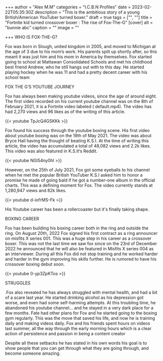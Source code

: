 +++
author = "Alex M.M"
categories = "I.C.B.N Profiles"
date = 2023-02-22T05:35:30Z
description = "This is the ambitious story of a young British/American YouTuber turned boxer."
draft = true
tags = ["", ""]
title = "Fortnite kid turned crossover boxer : The rise of Fox-The-G"
[cover]
alt = "bunnie abc"
caption = ""
image = ""

+++
WHO IS FOX-THE-G?

Fox was born in Slough, united kingdom in 2005, and moved to Michigan at the age of 3 due to his mom’s work. His parents split up shortly after, so this meant it was just him and his mom in America by themselves. Fox started going to school at Mattawan Consolidated Schools and met his childhood best friend Andrew, who he still hangs out with to this day. He started playing hockey when he was 11 and had a pretty decent career with his school team

FOX THE G’S YOUTUBE JOURNEY

Fox has always been making youtube videos, since the age of around eight. The first video recorded on his current youtube channel was on the 8th of February 2021, it is a Fortnite video labeled ( default.mp4). The video has had 2,270 views and 96 likes as of the writing of this article.

{{< youtube TpJcQ4GSKKk >}}

Fox found his success through the youtube boxing scene.  His first video about youtube boxing was on the 19th of May 2021. The video was about Bryce Hall having the thought of beating K.S.I. At the time of writing this article, the video has accumulated a total of 48,082 views and 2.2k likes. This video was also featured in K.S.It‘s Reddit.

{{< youtube NGI54ny0hI >}}

However, on the 25th of July 2021, Fox got some eyeballs to his channel when he met the popular British YouTuber K.S.I asked him to honor a promise he made of going bald if he got a number-one album in the official charts. This was a defining moment for Fox. The video currently stands at 1,280,947 views and 82k likes.

{{< youtube d-iofrMS-Fk >}}  

His Youtube career has been a rollercoaster but it's finally taking shape.

BOXING CAREER

Fox has been building his boxing career both in the ring and outside the ring. On August 20th, 2022 Fox signed his first contract as a ring announcer on misfits X series 001. This was a huge step in his career as a crossover boxer. This was not the last time we saw fox since on the 23rd of December 2022 he announced that he will also be featured in Misfits X series 004 as an interviewer. During all this Fox did not stop training and he worked harder and harder in the gym improving his skills further. He is rumored to have his crossover boxing debut soon.

{{< youtube 0-yp3ZpKTos >}}  

STRUGGLES

.Fox also revealed he has always struggled with mental health, and had a bit of a scare last year. He started drinking alcohol as his depression got worse, and even had some self-harming attempts. At this troubling time, he abandoned his youtube channel… and he stayed in a very dark place for a few months. Fate had other plans for Fox and he started going to the boxing gym regularly. This was the move that saved his life, and now he is training daily and making videos daily. Fox and his friends spent hours on videos last summer, all the way through the early morning hours which is a clear action of persistence and passion in being a content creator

Despite all these setbacks he has stated in his own words his goal is to show people that you can get through what they are going through, and become someone amazing.